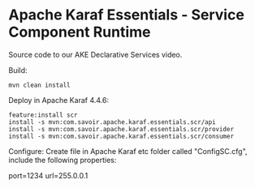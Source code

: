 # Apache Karaf Essentials - Service Component Runtime

Source code to our AKE Declarative Services video.

Build:

```text
mvn clean install
```

Deploy in Apache Karaf 4.4.6:

```text
feature:install scr
install -s mvn:com.savoir.apache.karaf.essentials.scr/api
install -s mvn:com.savoir.apache.karaf.essentials.scr/provider
install -s mvn:com.savoir.apache.karaf.essentials.scr/consumer
```

Configure: Create file in Apache Karaf etc folder called "ConfigSC.cfg", include the following properties:

port=1234
url=255.0.0.1
